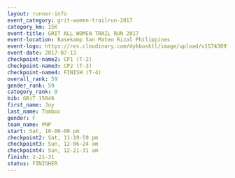 ```yaml
---
layout: runner-info 
event_category: grit-women-trailrun-2017 
category_km: 15K 
event-title: GRIT ALL WOMEN TRAIL RUN 2017 
event-location: Basekamp San Mateo Rizal Philippines 
event-logo: https://res.cloudinary.com/dykbosktl/image/upload/v1574389137/Logo/a04c0-grit-logo_yxzsau.png 
event-date: 2017-07-13 
checkpoint-name2: CP1 (T-2) 
checkpoint-name3: CP2 (T-3) 
checkpoint-name4: FINISH (T-4) 
overall_rank: 59
gender_rank: 59
category_rank: 9
bib: GRiT 15046
first_name: Joy
last_name: Tomboc
gender: F
team_name: PNP
start: Sat, 10-00-00 pm
checkpoint2: Sat, 11-19-59 pm
checkpoint3: Sun, 12-06-24 am
checkpoint4: Sun, 12-21-31 am
finish: 2-21-31
status: FINISHER
---
```

